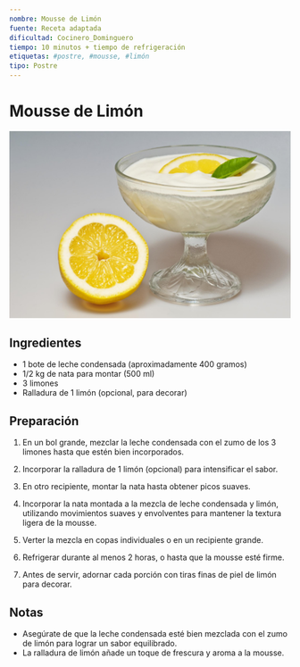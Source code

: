 ```yaml
---
nombre: Mousse de Limón
fuente: Receta adaptada
dificultad: Cocinero_Dominguero
tiempo: 10 minutos + tiempo de refrigeración
etiquetas: #postre, #mousse, #limón
tipo: Postre
---
```


# Mousse de Limón

![alt text](img/mousse-limon.jpg)

## Ingredientes

- 1 bote de leche condensada (aproximadamente 400 gramos)
- 1/2 kg de nata para montar (500 ml)
- 3 limones
- Ralladura de 1 limón (opcional, para decorar)

## Preparación

1. En un bol grande, mezclar la leche condensada con el zumo de los 3 limones hasta que estén bien incorporados.

2. Incorporar la ralladura de 1 limón (opcional) para intensificar el sabor.

3. En otro recipiente, montar la nata hasta obtener picos suaves.

4. Incorporar la nata montada a la mezcla de leche condensada y limón, utilizando movimientos suaves y envolventes para mantener la textura ligera de la mousse.

5. Verter la mezcla en copas individuales o en un recipiente grande.

6. Refrigerar durante al menos 2 horas, o hasta que la mousse esté firme.

7. Antes de servir, adornar cada porción con tiras finas de piel de limón para decorar.

## Notas

- Asegúrate de que la leche condensada esté bien mezclada con el zumo de limón para lograr un sabor equilibrado.
- La ralladura de limón añade un toque de frescura y aroma a la mousse.

